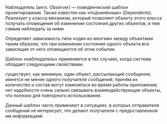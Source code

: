 Наблюдатель (англ. Observer) — поведенческий шаблон проектирования. Также известен как «подчинённые» (Dependents). Реализует у класса механизм, который позволяет объекту этого класса получать оповещения об изменении состояния других объектов, и тем самым наблюдать за ними.

Определяет зависимость типа «один ко многим» между объектами таким образом, что при изменении состояния одного объекта все зависящие от него оповещаются об этом событии.

Шаблон «наблюдатель» применяется в тех случаях, когда система обладает следующими свойствами:

 существует, как минимум, один объект, рассылающий сообщения;
 имеется не менее одного получателя сообщений, причём их количество и состав могут изменяться во время работы приложения;
 нет надобности очень сильно связывать взаимодействующие объекты, что полезно для повторного использования.

Данный шаблон часто применяют в ситуациях, в которых отправителя сообщений не интересует, что делают получатели с предоставленной им информацией.
